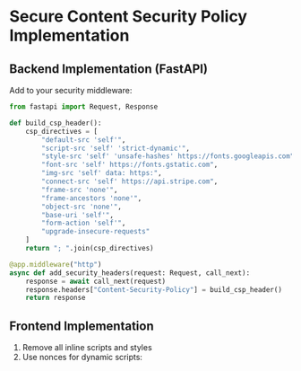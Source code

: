 
# Secure Content Security Policy Implementation

## Backend Implementation (FastAPI)
Add to your security middleware:

```python
from fastapi import Request, Response

def build_csp_header():
    csp_directives = [
        "default-src 'self'",
        "script-src 'self' 'strict-dynamic'",
        "style-src 'self' 'unsafe-hashes' https://fonts.googleapis.com",
        "font-src 'self' https://fonts.gstatic.com",
        "img-src 'self' data: https:",
        "connect-src 'self' https://api.stripe.com",
        "frame-src 'none'",
        "frame-ancestors 'none'",
        "object-src 'none'",
        "base-uri 'self'",
        "form-action 'self'",
        "upgrade-insecure-requests"
    ]
    return "; ".join(csp_directives)

@app.middleware("http")
async def add_security_headers(request: Request, call_next):
    response = await call_next(request)
    response.headers["Content-Security-Policy"] = build_csp_header()
    return response
```

## Frontend Implementation
1. Remove all inline scripts and styles
2. Use nonces for dynamic scripts: <script nonce="{nonce}">
3. Hash static inline styles: sha256-{hash}
4. Move all JavaScript to external files
